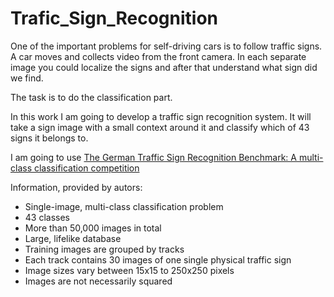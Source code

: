 # Trafic_Sign_Recognition

One of the important problems for self-driving cars is to follow traffic signs. A car moves and collects video from the front camera. In each separate image you could localize the signs and after that understand what sign did we find.

The task is to do the classification part.

In this work I am going to develop a traffic sign recognition system. It will take a sign image with a small context around it and classify which of 43 signs it belongs to. 

I am going to use [The German Traffic Sign Recognition Benchmark: A multi-class classification competition](https://www.researchgate.net/publication/224260296_The_German_Traffic_Sign_Recognition_Benchmark_A_multi-class_classification_competition)

Information, provided by autors:
- Single-image, multi-class classification problem
- 43 classes
- More than 50,000 images in total
- Large, lifelike database
- Training images are grouped by tracks
- Each track contains 30 images of one single physical traffic sign
- Image sizes vary between 15x15 to 250x250 pixels
- Images are not necessarily squared

